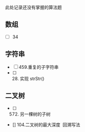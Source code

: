 此处记录还没有掌握的算法题
## 数组
 - [ ] 34
## 字符串
 - [ ] 459.重复的子字符串
 - [ ] 28. 实现 strStr()
 ## 二叉树
 - [ ] 572. 另一棵树的子树
 - [] 104.二叉树的最大深度  回溯写法